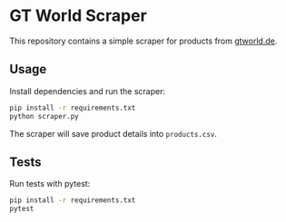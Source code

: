 # GT World Scraper

This repository contains a simple scraper for products from [gtworld.de](https://gtworld.de).

## Usage

Install dependencies and run the scraper:

```bash
pip install -r requirements.txt
python scraper.py
```

The scraper will save product details into `products.csv`.

## Tests

Run tests with pytest:

```bash
pip install -r requirements.txt
pytest
```
